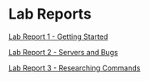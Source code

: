 Lab Reports
=============
[Lab Report 1 - Getting Started](https://rnguerrero.github.io/cse15l-lab-reports/lab1) 

[Lab Report 2 - Servers and Bugs](https://rnguerrero.github.io/cse15l-lab-reports/lab2) 

[Lab Report 3 - Researching Commands](https://rnguerrero.github.io/cse15l-lab-reports/lab3) 
